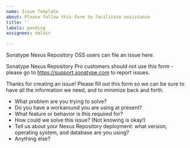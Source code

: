 ```yaml
---
name: Issue Template
about: Please follow this form to facilitate assistance
title: ''
labels: pending
assignees: nblair

---
```


Sonatype Nexus Repository OSS users can file an issue here.

Sonatype Nexus Repository Pro customers should not use this form - please go to https://support.sonatype.com to report issues.

Thanks for creating an issue! Please fill out this form so we can be sure to have all the information we need, and to minimize back and forth.

* What problem are you trying to solve?
* Do you have a workaround you are using at present?
* What feature or behavior is this required for?
* How could we solve this issue? (Not knowing is okay!)
* Tell us about your Nexus Repository deployment: what version, operating system, and database are you using?
* Anything else?
